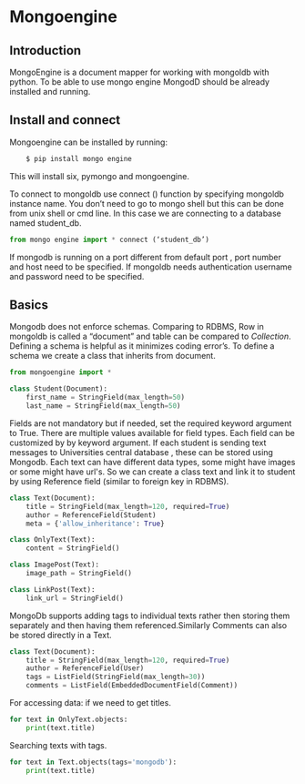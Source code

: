 # Mongoengine

## Introduction

MongoEngine is a document mapper for working with mongoldb with
python. To be able to use mongo engine MongodD should be already
installed and running.

## Install and connect

Mongoengine can be installed by running:

```bash
    $ pip install mongo engine
```

This will install six, pymongo and mongoengine.

To connect to mongoldb use connect () function by specifying mongoldb
instance name. You don’t need to go to mongo shell but this can be
done from unix shell or cmd line. In this case we are connecting to a
database named student_db.

```python
from mongo engine import * connect (‘student_db’)
```

If mongodb is running on a port different from default port , port
number and host need to be specified.  If mongoldb needs
authentication username and password need to be specified.

##  Basics

Mongodb does not enforce schemas. Comparing to RDBMS, Row in mongoldb
is called a “document” and table can be compared to *Collection*.
Defining a schema is helpful as it minimizes coding error’s. To define
a schema we create a class that inherits from document.

```python
from mongoengine import *

class Student(Document):
    first_name = StringField(max_length=50)
    last_name = StringField(max_length=50)
```

Fields are not mandatory but if needed, set the required keyword
argument to True. There are multiple values available for field
types. Each field can be customized by by keyword argument.  If each
student is sending text messages to Universities central database ,
these can be stored using Mongodb. Each text can have different data
types, some might have images or some might have url's.  So we can
create a class text and link it to student by using Reference field
(similar to foreign key in RDBMS).

```python
class Text(Document):
    title = StringField(max_length=120, required=True)
    author = ReferenceField(Student)
    meta = {'allow_inheritance': True}

class OnlyText(Text):
    content = StringField()

class ImagePost(Text):
    image_path = StringField()

class LinkPost(Text):
    link_url = StringField()
```

MongoDb supports adding tags to individual texts rather then storing
them separately and then having them referenced.Similarly Comments can
also be stored directly in a Text.

```python
class Text(Document):
    title = StringField(max_length=120, required=True)
    author = ReferenceField(User)
    tags = ListField(StringField(max_length=30))
    comments = ListField(EmbeddedDocumentField(Comment))
```

For accessing data: if we need to get titles.

```python
for text in OnlyText.objects:
    print(text.title)
```

Searching texts with tags.

```python
for text in Text.objects(tags='mongodb'):
    print(text.title)
```
